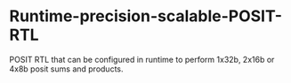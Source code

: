 # Runtime-precision-scalable-POSIT-RTL
POSIT RTL that can be configured in runtime to perform 1x32b, 2x16b or 4x8b posit sums and products.
